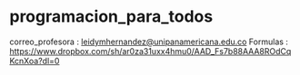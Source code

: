 # programacion_para_todos

correo_profesora : leidymhernandez@unipanamericana.edu.co
Formulas : https://www.dropbox.com/sh/ar0za31uxx4hmu0/AAD_Fs7b88AAA8ROdCqKcnXoa?dl=0
